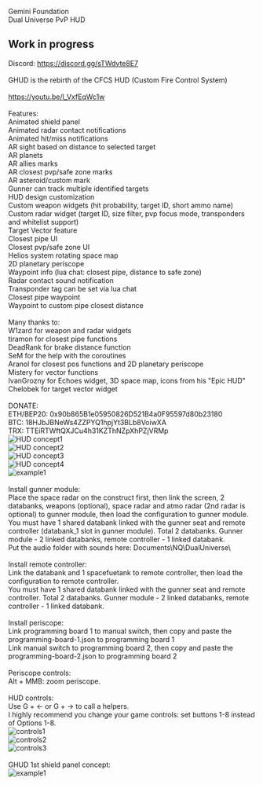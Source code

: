 Gemini Foundation<br/>
Dual Universe PvP HUD<br/>
## Work in progress
Discord: https://discord.gg/sTWdvte8E7<br/>
<br/>
GHUD is the rebirth of the CFCS HUD (Custom Fire Control System)<br/>
<br/>
https://youtu.be/l_VxfEqWc1w<br/><br/>
Features:<br/>
Animated shield panel<br/>
Animated radar contact notifications<br/>
Animated hit/miss notifications<br/>
AR sight based on distance to selected target<br/>
AR planets<br/>
AR allies marks<br/>
AR closest pvp/safe zone marks<br/>
AR asteroid/custom mark<br/>
Gunner can track multiple identified targets<br/>
HUD design customization<br/>
Custom weapon widgets (hit probability, target ID, short ammo name)<br/>
Custom radar widget (target ID, size filter, pvp focus mode, transponders and whitelist support)<br/>
Target Vector feature<br/>
Closest pipe UI<br/>
Closest pvp/safe zone UI<br/>
Helios system rotating space map<br/>
2D planetary periscope<br/>
Waypoint info (lua chat: closest pipe, distance to safe zone)<br/>
Radar contact sound notification<br/>
Transponder tag can be set via lua chat<br/>
Closest pipe waypoint<br/>
Waypoint to custom pipe closest distance<br/>
<br/>
Many thanks to:<br/>
 W1zard for weapon and radar widgets<br/>
 tiramon for closest pipe functions<br/>
 DeadRank for brake distance function<br/>
 SeM for the help with the coroutines<br/>
 Aranol for closest pos functions and 2D planetary periscope<br/>
 Mistery for vector functions<br/>
 IvanGrozny for Echoes widget, 3D space map, icons from his "Epic HUD"<br/>
 Chelobek for target vector widget<br/>
 <br/>
DONATE:<br/>
ETH/BEP20: 0x90b865B1e05950826D521B4a0F95597d80b23180 <br/>
BTC: 18HJbJBNeWs4ZZPYQ1hpjYt3BLb8VoiwXA <br/>
TRX: TTEiRTWftQXJCu4h31KZThNZpXhPZjVRMp <br/>
![HUD concept1](https://github.com/Crusader93/Gemini-HUD/blob/master/images/cp1.png)<br/>
![HUD concept2](https://github.com/Crusader93/Gemini-HUD/blob/master/images/cp2.png)<br/>
![HUD concept3](https://github.com/Crusader93/Gemini-HUD/blob/master/images/11.png)<br/>
![HUD concept4](https://github.com/Crusader93/Gemini-HUD/blob/master/images/22.png)<br/>
![example1](https://github.com/Crusader93/Gemini-HUD/blob/master/images/3.png)<br/>
<br/>
Install gunner module:<br/>
Place the space radar on the construct first, then link the screen, 2 databanks, weapons (optional), space radar and atmo radar (2nd radar is optional) to gunner module, then load the configuration to gunner module.<br/>
You must have 1 shared databank linked with the gunner seat and remote controller (databank_1 slot in gunner module). Total 2 databanks. Gunner module - 2 linked databanks, remote controller - 1 linked databank.<br/>
Put the audio folder with sounds here: Documents\NQ\DualUniverse\ <br/>
<br/>
Install remote controller:<br/>
Link the databank and 1 spacefuetank to remote controller, then load the configuration to remote controller.<br/>
You must have 1 shared databank linked with the gunner seat and remote controller. Total 2 databanks. Gunner module - 2 linked databanks, remote controller - 1 linked databank.<br/>
<br/>
Install periscope:<br/>
Link programming board 1 to manual switch, then copy and paste the programming-board-1.json to programming board 1<br/>
Link manual switch to programming board 2, then copy and paste the programming-board-2.json to programming board 2<br/>
<br/>
Periscope controls:<br/>
Alt + MMB: zoom periscope.<br/>
<br/>
HUD controls:<br/>
Use G + ← or G + → to call a helpers.<br/>
I highly recommend you change your game controls: set buttons 1-8 instead of Options 1-8.<br/>
![controls1](https://github.com/Crusader93/Gemini-HUD/blob/master/images/controls.png)<br/>
![controls2](https://github.com/Crusader93/Gemini-HUD/blob/master/images/gunner1.png)<br/>
![controls3](https://github.com/Crusader93/Gemini-HUD/blob/master/images/remote1.png)<br/>
<br/>
GHUD 1st shield panel concept:<br/>
![example1](https://github.com/Crusader93/Gemini-HUD/blob/master/images/shield.png)<br/>
